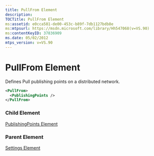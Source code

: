 ```yaml
---
title: PullFrom Element
description: 
TOCTitle: PullFrom Element
ms:assetid: e0cca581-de00-453c-b89f-7db1127bdb8e
ms:mtpsurl: https://msdn.microsoft.com/library/Hh547068(v=VS.90)
ms:contentKeyID: 37836909
ms.date: 05/02/2012
mtps_version: v=VS.90
---
```


# PullFrom Element

Defines Pull publishing points on a distributed network.

```xml
<PullFrom>
  <PublishingPoints />
</PullFrom>
```

### Child Element

[PublishingPoints Element](publishingpoints-element.md)

### Parent Element

[Settings Element](settings-element.md)
